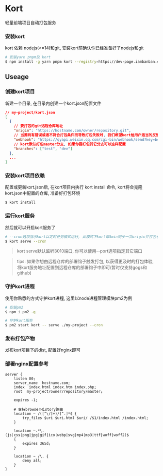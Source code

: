 # Kort

轻量前端项目自动打包服务

### 安装kort

kort 依赖 nodejs(>=14)和git, 安装kort前确认你已经准备好了nodejs和git

```bash
# 安装yarn pnpm及 kort
$ npm install -g yarn pnpm kort --registry=https://dev-page.iambanban.com/registry/
```

## Useage

### 创建kort项目

新建一个目录, 在目录内创建一个kort.json配置文件

```json
// my-project/kort.json
[
  {
    // 要打包的git远程仓库地址
    "origin": "https://hostname.com/owner/repository.git",
    // 当源码有错误或者不符合打包条件而导致打包失败时, 我们希望kort给用户适当的反馈, kort会将打包消息发送给webhook
    "webhook": "https://qyapi.weixin.qq.com/cgi-bin/webhook/send?key=bc7871a1-7459-4c7c-8e1e-35108f7583fc",
    // kort默认打包master分支, 如果你要打包其它分支可以这样配置
    "branches": ["test", "dev"]
  },
  ...
]
```


### 安装kort项目依赖

配置或更新kort.json后, 在kort项目内执行 kort install 命令, kort将会克隆kort.json中配置的仓库, 准备好打包环境

```bash
$ kort install
```

### 运行kort服务

然后就可以开启kort服务了
```bash
# --cron选项指示kort以定时任务模式运行, 此模式下kort每5min同步一次origin并打包仓库变更
$ kort serve --cron 
```

> kort serve默认监听3010端口, 你可以使用--port选项指定其它端口


> tips: 如果你想由远程仓库的部署钩子触发打包, 以获得更及时的打包体验, 将kort服务地址配置到远程仓库的部署钩子中即可(暂时仅支持gogs和github)

### 守护kort进程
使用你熟悉的方式守护kort进程, 这里以node进程管理模块pm2为例

```bash
# 安装pm2
$ npm i pm2 -g

# 守护kort服务
$ pm2 start kort -- serve ./my-project --cron
```

### 发布打包产物
发布kort项目下的dist, 配置好nginx即可

### 部署nginx配置参考
```
server {
    listen 80;
    server_name  hostname.com;
    index  index.html index.htm index.php;
    root  my-project/owner/repository/master;

    expires -1;

    # 支持browserHistory路由
    location ~ /([^\/]+)/[^.]*$ {
        try_files $uri $uri.html $uri/ /$1/index.html /index.html;
    }

    location ~.*\.(js|css|png|jpg|gif|ico|webp|svg|mp4|mp3|ttf|woff|woff2)$
    {
        expires 365d;
    }

    location ~ /\. {
        deny all;
    }
}
```
